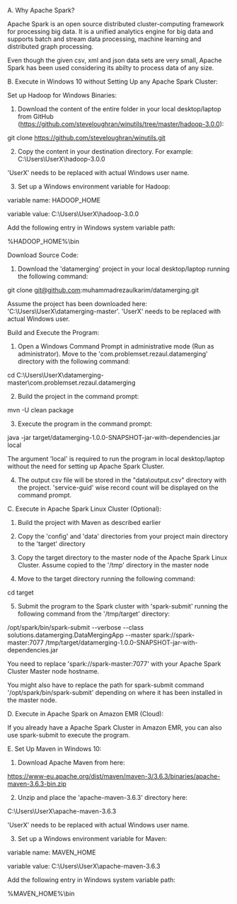 
A. Why Apache Spark?

Apache Spark is an open source distributed cluster-computing framework for processing big data. It is a unified analytics engine for big data and supports batch and stream data processing, machine learning and distributed graph processing. 

Even though the given csv, xml and json data sets are very small, Apache Spark has been used considering its abilty to process data of any size.


B. Execute in Windows 10 without Setting Up any Apache Spark Cluster:

Set up Hadoop for Windows Binaries:

1. Download the content of the entire folder in your local desktop/laptop from GitHub (https://github.com/steveloughran/winutils/tree/master/hadoop-3.0.0):

git clone https://github.com/steveloughran/winutils.git

2. Copy the content in your destination directory. For example: C:\Users\UserX\hadoop-3.0.0

'UserX' needs to be replaced with actual Windows user name.

3. Set up a Windows environment variable for Hadoop:

variable name: HADOOP_HOME

variable value: C:\Users\UserX\hadoop-3.0.0

Add the following entry in Windows system variable path:

%HADOOP_HOME%\bin


Download Source Code:

1. Download the 'datamerging' project in your local desktop/laptop running the following command:

git clone git@github.com:muhammadrezaulkarim/datamerging.git

Assume the project has been downloaded here: 'C:\Users\UserX\datamerging-master'. 'UserX' needs to be replaced with actual Windows user.


Build and Execute the Program:

1. Open a Windows Command Prompt in administrative mode (Run as administrator). Move to the 'com.problemset.rezaul.datamerging' directory with the following command:

cd C:\Users\UserX\datamerging-master\com.problemset.rezaul.datamerging


2. Build the project in the command prompt:

mvn -U clean package

3. Execute the program in the command prompt:

java -jar target/datamerging-1.0.0-SNAPSHOT-jar-with-dependencies.jar local

The argument 'local' is required to run the program in local desktop/laptop without the need for setting up Apache Spark Cluster.

4. The output csv file will be stored in the "data\output.csv" directory with the project. 'service-guid' wise record count will be displayed on the command prompt.


C. Execute in Apache Spark Linux Cluster (Optional):

1. Build the project with Maven as described earlier

2. Copy the 'config' and 'data' directories from your project main directory to the 'target' directory

3. Copy the target directory to the master node of the Apache Spark Linux Cluster. Assume copied to the '/tmp' directory in the master node

4. Move to the target directory running the following command:

cd target

5. Submit the program to the Spark cluster with 'spark-submit' running the following command from the '/tmp/target' directory:

/opt/spark/bin/spark-submit --verbose --class solutions.datamerging.DataMergingApp --master spark://spark-master:7077 /tmp/target/datamerging-1.0.0-SNAPSHOT-jar-with-dependencies.jar

You need to replace 'spark://spark-master:7077' with your Apache Spark Cluster Master node hostname. 

You might also have to replace the path for spark-submit command '/opt/spark/bin/spark-submit' depending on where it has been installed in the master node.


D. Execute in Apache Spark on Amazon EMR (Cloud):

If you already have a Apache Spark Cluster in Amazon EMR, you can also use spark-submit to execute the program.


E. Set Up Maven in Windows 10:

1. Download Apache Maven from here:

https://www-eu.apache.org/dist/maven/maven-3/3.6.3/binaries/apache-maven-3.6.3-bin.zip

2. Unzip and place the 'apache-maven-3.6.3' directory here:

C:\Users\UserX\apache-maven-3.6.3

'UserX' needs to be replaced with actual Windows user name.

3. Set up a Windows environment variable for Maven:

variable name: MAVEN_HOME

variable value: C:\Users\UserX\apache-maven-3.6.3

Add the following entry in Windows system variable path:

%MAVEN_HOME%\bin
